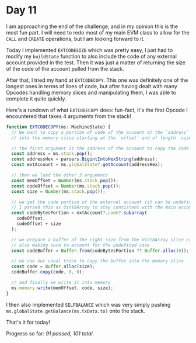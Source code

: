 # Day 11

I am approaching the end of the challenge, and in my opinion this is the most fun part. I will need to redo most of my main EVM class to allow for the `CALL` and `CREATE` operations, but I am looking forward to it.

Today I implemented `EXTCODESIZE` which was pretty easy, I just had to modify my `buildState` function to also include the code of any external account provided in the test. Then it was just a matter of returning the size of the code of the account pulled from the stack.

After that, I tried my hand at `EXTCODECOPY`. This one was definitely one of the longest ones in terms of lines of code, but after having dealt with many Opcodes handling memory slices and manipulating them, I was able to complete it quite quickly.

Here's a rundown of what `EXTCODECOPY` does: fun-fact, it's the first Opcode I encountered that takes 4 arguments from the stack!

```typescript
function EXTCODECOPY(ms: MachineState) {
  // We want to copy a portion of code of the account at the `address` on the stack
  // into the memory slice starting at the `offset` and of length `size` bytes

  // the first argument is the address of the account to copy the code from
  const address = ms.stack.pop();
  const addressHex = parsers.BigintIntoHexString(address);
  const extAccount = ms.globalState?.getAccount(addressHex);

  // then we load the other 3 arguments
  const memOffset = Number(ms.stack.pop());
  const codeOffset = Number(ms.stack.pop());
  const size = Number(ms.stack.pop());

  // we get the code portion of the external account (it can be undefined)
  // I parsed this as Uint8Array to stay consistent with the main account code
  const codeBytesPortion = extAccount?.code?.subarray(
    codeOffset,
    codeOffset + size
  );

  // we prepare a buffer of the right size from the Uint8Array slice created above
  // also making sure to account for the undefined case
  const codeBuffer = Buffer.from(codeBytesPortion ?? Buffer.alloc(0));

  // we use our usual trick to copy the buffer into the memory slice
  const code = Buffer.alloc(size);
  codeBuffer.copy(code, 0, 0);

  // and finally we write it into memory
  ms.memory.write(memOffset, code, size);
}
```

I then also implemented `SELFBALANCE` which was very simply pushing `ms.globalState.getBalance(ms.txData.to)` onto the stack.

That's it for today!

Progress so far: _91 passed, 101 total_.
